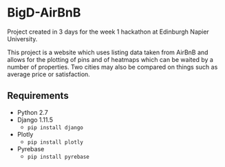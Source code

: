 # BigD-AirBnB

Project created in 3 days for the week 1 hackathon at Edinburgh Napier University.

This project is a website which uses listing data taken from AirBnB and allows for the plotting of pins and of heatmaps which can be waited by a number of properties. Two cities may also be compared on things such as average price or satisfaction.

## Requirements

* Python 2.7 
* Django 1.11.5
  * `pip install django`
* Plotly
  * `pip install plotly`
* Pyrebase
  * `pip install pyrebase`
